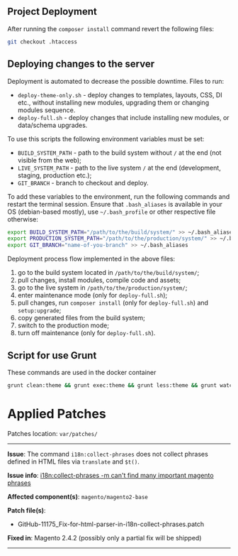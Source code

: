 ## Project Deployment ##

After running the `composer install` command revert the following files:

```bash
git checkout .htaccess
```

## Deploying changes to the server ##

Deployment is automated to decrease the possible downtime. Files to run:
- `deploy-theme-only.sh` - deploy changes to templates, layouts, CSS, DI etc., without installing new modules, upgrading them or changing modules sequence.
- `deploy-full.sh` - deploy changes that include installing new modules, or data/schema upgrades.


To use this scripts the following environment variables must be set:
- `BUILD_SYSTEM_PATH` - path to the build system without `/` at the end (not visible from the web);
- `LIVE_SYSTEM_PATH` - path to the live system `/` at the end (development, staging, production etc.);
- `GIT_BRANCH` - branch to checkout and deploy.


To add these variables to the environment, run the following commands and restart the terminal session. Ensure that
`.bash_aliases` is available in your OS (debian-based mostly), use `~/.bash_profile` or other respective file otherwise:

```bash
export BUILD_SYSTEM_PATH="/path/to/the/build/system/" >> ~/.bash_aliases
export PRODUCTION_SYSTEM_PATH="/path/to/the/production/system/" >> ~/.bash_aliases
export GIT_BRANCH="name-of-you-branch" >> ~/.bash_aliases
```

Deployment process flow implemented in the above files:

1) go to the build system located in `/path/to/the/build/system/`;
2) pull changes, install modules, compile code and assets;
3) go to the live system in `/path/to/the/production/system/`;
4) enter maintenance mode (only for `deploy-full.sh`);
5) pull changes, run `composer install` (only for `deploy-full.sh`) and `setup:upgrade`;
6) copy generated files from the build system;
7) switch to the production mode;
8) turn off maintenance (only for `deploy-full.sh`).

## Script for use Grunt ##

These commands are used in the docker container
```bash
grunt clean:theme && grunt exec:theme && grunt less:theme && grunt watch
```


# Applied Patches #

Patches location: `var/patches/`

---

**Issue**: The command `i18n:collect-phrases` does not collect phrases defined in HTML files via `translate` and `$t()`.

**Issue info**: [i18n:collect-phrases -m can't find many important magento phrases](https://github.com/magento/magento2/issues/11175)

**Affected component(s)**: `magento/magento2-base`

**Patch file(s)**:
- GitHub-11175_Fix-for-html-parser-in-i18n-collect-phrases.patch

**Fixed in**: Magento 2.4.2 (possibly only a partial fix will be shipped)

---

